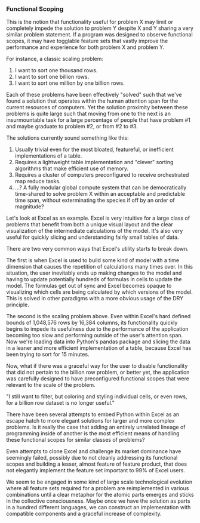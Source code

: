 ### Functional Scoping

This is the notion that functionality useful for problem X may limit or completely impede the solution to problem Y despite X and Y sharing a very similar problem statement. If a program was designed to observe functional scopes, it may have togglable feature sets that vastly improve the performance and experience for both problem X and problem Y.

For instance, a classic scaling problem:

1. I want to sort one thousand rows.
2. I want to sort one billion rows.
3. I want to sort one million by one billion rows.

Each of these problems have been effectively "solved" such that we've found a solution that operates within the human attention span for the current resources of computers. Yet the solution proximity between these problems is quite large such that moving from one to the next is an insurmountable task for a large percentage of people that have problem \#1 and maybe graduate to problem \#2, or from \#2 to \#3.

The solutions currently sound something like this:

1. Usually trivial even for the most bloated, featureful, or inefficient implementations of a table.
2. Requires a lightweight table implementation and "clever" sorting algorithms that make efficient use of memory.
3. Requires a cluster of computers preconfigured to receive orchestrated map reduce tasks.
4. ...? A fully modular global compute system that can be democratically time-shared to solve problem X within an acceptable and predictable time span, without exterminating the species if off by an order of magnitude?

Let's look at Excel as an example. Excel is very intuitive for a large class of problems that benefit from both a unique visual layout and the clear visualization of the intermediate calculations of the model. It's also very useful for quickly slicing and understanding fairly small tables of data.

There are two very common ways that Excel's utility starts to break down.

The first is when Excel is used to build some kind of model with a time dimension that causes the repetition of calculations many times over. In this situation, the user inevitably ends up making changes to the model and having to update potentially hundreds of formulas in cells to update the model. The formulas get out of sync and Excel becomes opaque to visualizing which cells are being calculated by which versions of the model. This is solved in other paradigms with a more obvious usage of the DRY principle.

The second is the scaling problem above. Even within Excel's hard defined bounds of 1,048,576 rows by 16,384 columns, its functionality quickly begins to impede its usefulness due to the performance of the application becoming too slow and performing outside of the user's attention span. Now we're loading data into Python's pandas package and slicing the data in a leaner and more efficient implementation of a table, because Excel has been trying to sort for 15 minutes.

Now, what if there was a graceful way for the user to disable functionality that did not pertain to the billion row problem, or better yet, the application was carefully designed to have preconfigured functional scopes that were relevant to the scale of the problem.

"I still want to filter, but coloring and styling individual cells, or even rows, for a billion row dataset is no longer useful."

There have been several attempts to embed Python within Excel as an escape hatch to more elegant solutions for larger and more complex problems. Is it really the case that adding an entirely unrelated lineage of programming inside of another is the most efficient means of handling these functional scopes for similar classes of problems?

Even attempts to clone Excel and challenge its market dominance have seemingly failed, possibly due to not cleanly addressing its functional scopes and building a lesser, almost feature of feature product, that does not elegantly implement the feature set important to 99% of Excel users.

We seem to be engaged in some kind of large scale technological evolution where all feature sets required for a problem are reimplemented in various combinations until a clear metaphor for the atomic parts emerges and sticks in the collective consciousness. Maybe once we have the solution as parts in a hundred different languages, we can construct an implementation with compatible components and a graceful increase of complexity.

